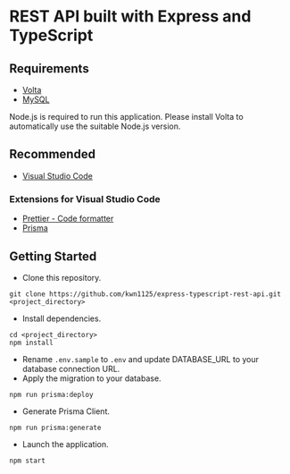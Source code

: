 # REST API built with Express and TypeScript

## Requirements

- [Volta](https://volta.sh/)
- [MySQL](https://www.mysql.com/)

Node.js is required to run this application. Please install Volta to automatically use the suitable Node.js version.

## Recommended

- [Visual Studio Code](https://code.visualstudio.com/)

### Extensions for Visual Studio Code

- [Prettier - Code formatter](https://marketplace.visualstudio.com/items?itemName=esbenp.prettier-vscode)
- [Prisma](https://marketplace.visualstudio.com/items?itemName=Prisma.prisma)

## Getting Started

- Clone this repository.

```
git clone https://github.com/kwn1125/express-typescript-rest-api.git <project_directory>
```

- Install dependencies.

```
cd <project_directory>
npm install
```

- Rename `.env.sample` to `.env` and update DATABASE_URL to your database connection URL.
- Apply the migration to your database.

```
npm run prisma:deploy
```

- Generate Prisma Client.

```
npm run prisma:generate
```

- Launch the application.

```
npm start
```
